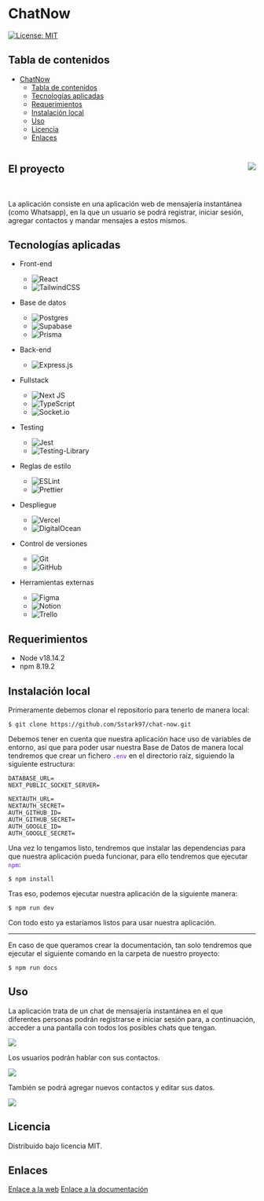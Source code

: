 # ChatNow

[![License: MIT](https://img.shields.io/badge/License-MIT-yellow.svg)](https://opensource.org/licenses/MIT) 

## Tabla de contenidos

- [ChatNow](#ChatNow)
  - [Tabla de contenidos](#tabla-de-contenidos)
  - [Tecnologías aplicadas](#tecnologías-aplicadas)
  - [Requerimientos](#requerimientos)
  - [Instalación local](#instalación-local)
  - [Uso](#uso)
  - [Licencia](#licencia)
  - [Enlaces](#enlaces)

<div style="display:flex;align-items:center;justify-content:space-between;width=100%;margin-bottom:2rem;">
    <h2>El proyecto</h2>
    <img src="https://i.ibb.co/M5pYPY0/icon-256x256.png">
</div>

<a id="proyecto"></a>

La aplicación consiste en una aplicación web de mensajería instantánea (como Whatsapp), en la que un usuario se podrá registrar, iniciar sesión, agregar contactos y mandar mensajes a estos mismos. 

## Tecnologías aplicadas
<a id="tecnologias"></a>

- Front-end

    -  ![React](https://img.shields.io/badge/React-20232A?style=for-the-badge&logo=react&logoColor=61DAFB)
    -  ![TailwindCSS](https://img.shields.io/badge/Tailwind_CSS-38B2AC?style=for-the-badge&logo=tailwind-css&logoColor=white)
- Base de datos
    
    -  ![Postgres](https://img.shields.io/badge/postgres-%23316192.svg?style=for-the-badge&logo=postgresql&logoColor=white)
    -  ![Supabase](https://img.shields.io/badge/Supabase-3ECF8E?style=for-the-badge&logo=supabase&logoColor=white)
    -  ![Prisma](https://img.shields.io/badge/Prisma-3982CE?style=for-the-badge&logo=Prisma&logoColor=white)
- Back-end

    -  ![Express.js](https://img.shields.io/badge/express.js-%23404d59.svg?style=for-the-badge&logo=express&logoColor=%2361DAFB)
- Fullstack

    -  	![Next JS](https://img.shields.io/badge/Next-black?style=for-the-badge&logo=next.js&logoColor=white)
    -  ![TypeScript](https://img.shields.io/badge/typescript-%23007ACC.svg?style=for-the-badge&logo=typescript&logoColor=white)
    -  ![Socket.io](https://img.shields.io/badge/Socket.io-black?style=for-the-badge&logo=socket.io&badgeColor=010101)
- Testing

    - ![Jest](https://img.shields.io/badge/-jest-%23C21325?style=for-the-badge&logo=jest&logoColor=white)
    - ![Testing-Library](https://img.shields.io/badge/-TestingLibrary-%23E33332?style=for-the-badge&logo=testing-library&logoColor=white)
- Reglas de estilo

    - ![ESLint](https://img.shields.io/badge/ESLint-4B3263?style=for-the-badge&logo=eslint&logoColor=white)
    - ![Prettier](https://img.shields.io/badge/prettier-1A2C34?style=for-the-badge&logo=prettier&logoColor=F7BA3E)
- Despliegue

    - ![Vercel](https://img.shields.io/badge/vercel-%23000000.svg?style=for-the-badge&logo=vercel&logoColor=white)
    - ![DigitalOcean](https://img.shields.io/badge/DigitalOcean-%230167ff.svg?style=for-the-badge&logo=digitalOcean&logoColor=white)
- Control de versiones 

    - ![Git](https://img.shields.io/badge/git-%23F05033.svg?style=for-the-badge&logo=git&logoColor=white)
    - ![GitHub](https://img.shields.io/badge/github-%23121011.svg?style=for-the-badge&logo=github&logoColor=white)
- Herramientas externas

    - ![Figma](https://img.shields.io/badge/Figma-F24E1E?style=for-the-badge&logo=figma&logoColor=white)
    - ![Notion](https://img.shields.io/badge/Notion-000000?style=for-the-badge&logo=notion&logoColor=white)
    - ![Trello](https://img.shields.io/badge/Trello-%23026AA7.svg?style=for-the-badge&logo=Trello&logoColor=white)

## Requerimientos
<a id="requerimientos"></a>

- Node v18.14.2
- npm 8.19.2

## Instalación local
<a id="instalacion"></a>

Primeramente debemos clonar el repositorio para tenerlo de manera local:

```bash=
$ git clone https://github.com/Sstark97/chat-now.git
```
Debemos tener en cuenta que nuestra aplicación hace uso de variables de entorno, así que para poder usar nuestra Base de Datos de manera local tendremos que crear un fichero <span style="color:#6f11eb">`.env`</span> en el directorio raíz, siguiendo la siguiente estructura:

```js=
DATABASE_URL=
NEXT_PUBLIC_SOCKET_SERVER=

NEXTAUTH_URL=
NEXTAUTH_SECRET=
AUTH_GITHUB_ID=
AUTH_GITHUB_SECRET=
AUTH_GOOGLE_ID=
AUTH_GOOGLE_SECRET=
```

Una vez lo tengamos listo, tendremos que instalar las dependencias para que nuestra aplicación pueda funcionar, para ello tendremos que ejecutar <span style="color:#6f11eb">`npm`</span>:

```bash=
$ npm install
```

Tras eso, podemos ejecutar nuestra aplicación de la siguiente manera:

```bash=
$ npm run dev
```

Con todo esto ya estaríamos listos para usar nuestra aplicación.

--- 

En caso de que queramos crear la documentación, tan solo tendremos que ejecutar el siguiente comando en la carpeta de nuestro proyecto:

```bash=
$ npm run docs
```

## Uso
<a id="uso"></a>

La aplicación trata de un chat de mensajería instantánea en el que diferentes personas podrán registrarse e iniciar sesión para, a continuación, acceder a una pantalla con todos los posibles chats que tengan.

![](https://i.ibb.co/BntpHmV/captura1.png)

Los usuarios podrán hablar con sus contactos.

![](https://i.ibb.co/6brp9Dx/YpMyxK.png)

También se podrá agregar nuevos contactos y editar sus datos.

![](https://i.ibb.co/rZKt8q3/captura3.png)

## Licencia
<a id="licencia"></a>

Distribuido bajo licencia MIT.

## Enlaces
<a id="enlaces"></a>

[Enlace a la web](https://chat-now-psi.vercel.app/)
[Enlace a la documentación](https://chatnownotion.super.site/)

